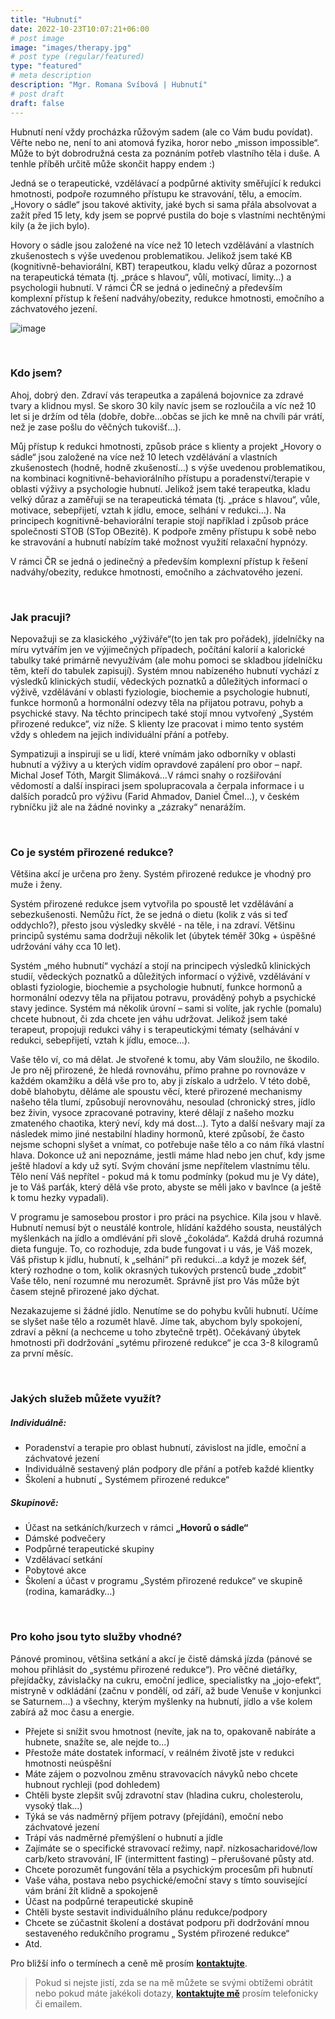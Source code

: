 ```yaml
---
title: "Hubnutí"
date: 2022-10-23T10:07:21+06:00
# post image
image: "images/therapy.jpg"
# post type (regular/featured)
type: "featured"
# meta description
description: "Mgr. Romana Svíbová | Hubnutí"
# post draft
draft: false
---
```


Hubnutí není vždy procházka růžovým sadem (ale co Vám budu povídat). Věřte nebo ne, není to ani atomová fyzika, horor nebo „misson impossible“. Může to být dobrodružná cesta za poznáním potřeb vlastního těla i duše. A tenhle příběh určitě může skončit happy endem :)

Jedná se o terapeutické, vzdělávací a podpůrné aktivity směřující k redukci hmotnosti, podpoře rozumného přístupu ke stravování, tělu, a emocím. „Hovory o sádle“ jsou takové aktivity, jaké bych si sama přála absolvovat a zažít před 15 lety, kdy jsem se poprvé pustila do boje s vlastními nechtěnými kily (a že jich bylo).

Hovory o sádle jsou založené na více než 10 letech vzdělávání a vlastních zkušenostech s výše uvedenou problematikou. Jelikož jsem také KB (kognitivně-behaviorální, KBT) terapeutkou, kladu velký důraz a pozornost na terapeutická témata (tj. „práce s hlavou“, vůlí, motivací, limity…) a psychologii hubnutí. V rámci ČR se jedná o jedinečný a především komplexní přístup k řešení nadváhy/obezity, redukce hmotnosti, emočního a záchvatového jezení.

![image](../../images/hovory_o_sadle.jpg)

<br>

### Kdo jsem?

Ahoj, dobrý den. Zdraví vás terapeutka a zapálená bojovnice za zdravé tvary a klidnou mysl. Se skoro 30 kily navíc jsem se rozloučila a víc než 10 let si je držím od těla (dobře, dobře…občas se jich ke mně na chvíli pár vrátí, než je zase pošlu do věčných tukovišť…).

Můj přístup k redukci hmotnosti, způsob práce s klienty a projekt „Hovory o sádle“ jsou založené na více než 10 letech vzdělávání a vlastních zkušenostech (hodně, hodně zkušeností…) s výše uvedenou problematikou, na kombinaci kognitivně-behaviorálního přístupu a poradenství/terapie v oblasti výživy a psychologie hubnutí. Jelikož jsem také terapeutka, kladu velký důraz a zaměřuji se na terapeutická témata (tj. „práce s hlavou“, vůle, motivace, sebepřijetí, vztah k jídlu, emoce, selhání v redukci…). Na principech kognitivně-behaviorální terapie stojí například i způsob práce společnosti STOB (STop OBezitě). K podpoře změny přístupu k sobě nebo ke stravování a hubnutí nabízím také možnost využití relaxační hypnózy.

V rámci ČR se jedná o jedinečný a především komplexní přístup k řešení nadváhy/obezity, redukce hmotnosti, emočního a záchvatového jezení.

<br>

### Jak pracuji?

Nepovažuji se za klasického „výživáře“(to jen tak pro pořádek), jídelníčky na míru vytvářím jen ve výjimečných případech, počítání kalorií a kalorické tabulky také primárně nevyužívám (ale mohu pomoci se skladbou jídelníčku těm, kteří do tabulek zapisují). Systém mnou nabízeného hubnutí vychází z výsledků klinických studií, vědeckých poznatků a důležitých informací o výživě, vzdělávání v oblasti fyziologie, biochemie a psychologie hubnutí, funkce hormonů a hormonální odezvy těla na přijatou potravu, pohyb a psychické stavy. Na těchto principech také stojí mnou vytvořený „Systém přirozené redukce“, viz níže. S klienty lze pracovat i mimo tento systém vždy s ohledem na jejich individuální přání a potřeby.

Sympatizuji a inspiruji se u lidí, které vnímám jako odborníky v oblasti hubnutí a výživy a u kterých vidím opravdové zapálení pro obor – např. Michal Josef Tóth, Margit Slimáková…V rámci snahy o rozšiřování vědomostí a další inspiraci jsem spolupracovala a čerpala informace i u dalších poradců pro výživu (Farid Ahmadov, Daniel Čmel…), v českém rybníčku již ale na žádné novinky a „zázraky“ nenarážím.

<br>

### Co je systém přirozené redukce?

Většina akcí je určena pro ženy. Systém přirozené redukce je vhodný pro muže i ženy.

Systém přirozené redukce jsem vytvořila po spoustě let vzdělávání a sebezkušenosti. Nemůžu říct, že se jedná o dietu (kolik z vás si teď oddychlo?), přesto jsou výsledky skvělé - na těle, i na zdraví. Většinu principů systému sama dodržuji několik let (úbytek téměř 30kg + úspěšné udržování váhy cca 10 let).

Systém „mého hubnutí“ vychází a stojí na principech výsledků klinických studií, vědeckých poznatků a důležitých informací o výživě, vzdělávání v oblasti fyziologie, biochemie a psychologie hubnutí, funkce hormonů a hormonální odezvy těla na přijatou potravu, prováděný pohyb a psychické stavy jedince. Systém má několik úrovní – sami si volíte, jak rychle (pomalu) chcete hubnout, či zda chcete jen váhu udržovat. Jelikož jsem také terapeut, propojuji redukci váhy i s terapeutickými tématy (selhávání v redukci, sebepřijetí, vztah k jídlu, emoce…).

Vaše tělo ví, co má dělat. Je stvořené k tomu, aby Vám sloužilo, ne škodilo. Je pro něj přirozené, že hledá rovnováhu, přímo prahne po rovnováze v každém okamžiku a dělá vše pro to, aby ji získalo a udrželo. V této době, době blahobytu, děláme ale spoustu věcí, které přirozené mechanismy našeho těla tlumí, způsobují nerovnováhu, nesoulad (chronický stres, jídlo bez živin, vysoce zpracované potraviny, které dělají z našeho mozku zmateného chaotika, který neví, kdy má dost…). Tyto a další nešvary mají za následek mimo jiné nestabilní hladiny hormonů, které způsobí, že často nejsme schopni slyšet a vnímat, co potřebuje naše tělo a co nám říká vlastní hlava. Dokonce už ani nepoznáme, jestli máme hlad nebo jen chuť, kdy jsme ještě hladoví a kdy už sytí. Svým chování jsme nepřítelem vlastnímu tělu. Tělo není Váš nepřítel - pokud má k tomu podmínky (pokud mu je Vy dáte), je to Váš parťák, který dělá vše proto, abyste se měli jako v bavlnce (a ještě k tomu hezky vypadali).

V programu je samosebou prostor i pro práci na psychice. Kila jsou v hlavě. Hubnutí nemusí být o neustálé kontrole, hlídání každého sousta, neustálých myšlenkách na jídlo a omdlévání při slově „čokoláda“. Každá druhá rozumná dieta funguje. To, co rozhoduje, zda bude fungovat i u vás, je Váš mozek, Váš přistup k jídlu, hubnutí, k „selhání“ při redukci…a když je mozek šéf, který rozhodne o tom, kolik okrasných tukových prstenců bude „zdobit“ Vaše tělo, není rozumné mu nerozumět. Správně jíst pro Vás může být časem stejně přirozené jako dýchat.

Nezakazujeme si žádné jídlo. Nenutíme se do pohybu kvůli hubnutí. Učíme se slyšet naše tělo a rozumět hlavě. Jíme tak, abychom byly spokojení, zdraví a pěkní (a nechceme u toho zbytečně trpět).
Očekávaný úbytek hmotnosti při dodržování „sytému přirozené redukce“ je cca 3-8 kilogramů za první měsíc.

<br>

### Jakých služeb můžete využít?

##### Individuálně:
-	Poradenství a terapie pro oblast hubnutí, závislost na jídle, emoční a záchvatové jezení
-	Individuálně sestavený plán podpory dle přání a potřeb každé klientky
-	Školení a hubnutí „ Systémem přirozené redukce“

##### Skupinově:
-	Účast na setkáních/kurzech v rámci **„Hovorů o sádle“**
-	Dámské podvečery
-	Podpůrné terapeutické skupiny
-	Vzdělávací setkání
-	Pobytové akce
-	Školení a účast v programu „Systém přirozené redukce“ ve skupině (rodina, kamarádky…)

<br>

### Pro koho jsou tyto služby vhodné?

Pánové prominou, většina setkání a akcí je čistě dámská jízda (pánové se mohou přihlásit do „systému přirozené redukce“). Pro věčné dietářky, přejídačky, závislačky na cukru, emoční jedlice, specialistky na „jojo-efekt“, mistryně v odkládání (začnu v pondělí, od září, až bude Venuše v konjunkci se Saturnem…) a všechny, kterým myšlenky na hubnutí, jídlo a vše kolem zabírá až moc času a energie.

-	Přejete si snížit svou hmotnost (nevíte, jak na to, opakovaně nabíráte a hubnete, snažíte se, ale nejde to…)
-	Přestože máte dostatek informací, v reálném životě jste v redukci hmotnosti neúspěšní
-	Máte zájem o pozvolnou změnu stravovacích návyků nebo chcete hubnout rychleji (pod dohledem)
-	Chtěli byste zlepšit svůj zdravotní stav (hladina cukru, cholesterolu, vysoký tlak…)
-	Týká se vás nadměrný příjem potravy (přejídání), emoční nebo záchvatové jezení
-	Trápí vás nadměrné přemýšlení o hubnutí a jídle
-	Zajímáte se o specifické stravovací režimy, např. nízkosacharidové/low carb/keto stravování, IF (intermittent fasting) – přerušované půsty atd.
-	Chcete porozumět fungování těla a psychickým procesům při hubnutí
-	Vaše váha, postava nebo psychické/emoční stavy s tímto související vám brání žít klidně a spokojeně
-	Účast na podpůrné terapeutické skupině
-	Chtěli byste sestavit individuálního plánu redukce/podpory
-	Chcete se zúčastnit školení a dostávat podporu při dodržování mnou sestaveného redukčního programu „ Systém přirozené redukce“
-	Atd.

Pro bližší info o termínech a ceně mě prosím [**kontaktujte**](/contact).

> Pokud si nejste jistí, zda se na mě můžete se svými obtížemi obrátit nebo pokud máte jakékoli dotazy, [**kontaktujte mě**](/contact) prosím telefonicky či emailem.